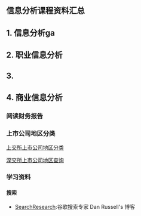 ##  信息分析课程资料汇总  


##  1. 信息分析ga  

##  2. 职业信息分析  


##  3. 

##  4. 商业信息分析  

###  阅读财务报告  
    


###  上市公司地区分类  

[上交所上市公司地区分类](http://www.sse.com.cn/assortment/stock/areatrade/area/)  

[深交所上市公司地区查询](http://www.szse.cn/market/product/stock/list/index.html)

###  学习资料  




####  搜索  

* [SearchResearch](https://sites.google.com/site/dmrussell/Home?authuser=0):谷歌搜索专家 Dan Russell's 博客